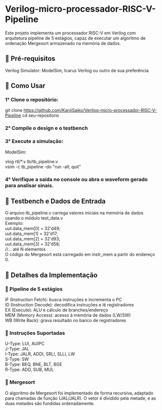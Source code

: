 # Verilog-micro-processador-RISC-V-Pipeline
Este projeto implementa um processador RISC-V em Verilog com arquitetura pipeline de 5 estágios, capaz de executar um algoritmo de ordenação Mergesort armazenado na memória de dados.  

## 🔧 Pré-requisitos
Verilog Simulator: ModelSim, Icarus Verilog ou outro de sua preferência  

## 🚀 Como Usar
### 1° Clone o repositório: 
git clone https://github.com/KanjiSaiko/Verilog-micro-processador-RISC-V-Pipeline
cd seu-repositorio  

### 2° Compile o design e o testbench

### 3° Execute a simulação:
ModelSim:  
  
  vlog rtl/*.v tb/tb_pipeline.v  
  vsim -c tb_pipeline -do "run -all; quit"  

### 4° Verifique a saída no console ou abra o waveform gerado para analisar sinais.

## 🧪 Testbench e Dados de Entrada
O arquivo tb_pipeline.v carrega valores iniciais na memória de dados usando o módulo test_data.v  
Exemplo:  
  uut.data_mem[0] = 32'd49;  
  uut.data_mem[1] = 32'd17;  
  uut.data_mem[2] = 32'd93;  
  uut.data_mem[3] = 32'd58;  
  //... até N elementos  
  O código do Mergesort está carregado em instr_mem a partir do endereço 0.

## 📝 Detalhes da Implementação
### 🔄 Pipeline de 5 estágios  
  IF (Instruction Fetch): busca instruções e incrementa o PC  
  ID (Instruction Decode): decodifica instruções e lê registradores  
  EX (Execute): ALU e cálculo de branches/endereço  
  MEM (Memory Access): acesso à memória de dados (LW/SW)  
  WB (Write Back): grava resultado no banco de registradores  
  
### 📜 Instruções Suportadas
  U-Type: LUI, AUIPC  
  J-Type: JAL  
  I-Type: JALR, ADDI, SRLI, SLLI, LW  
  S-Type: SW  
  B-Type: BEQ, BNE, BLT, BGE  
  R-Type: ADD, SUB, MUL  

### 🔀 Mergesort
O algoritmo de Mergesort foi implementado de forma recursiva, adaptado para chamadas de função (JAL/JALR). O vetor é dividido pela metade, e as duas metades são fundidas ordenadamente.

